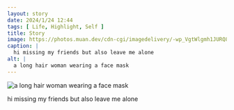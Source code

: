 ```yaml
---
layout: story
date: 2024/1/24 12:44
tags: [ Life, Highlight, Self ]
title: Story
image: https://photos.muan.dev/cdn-cgi/imagedelivery/-wp_VgtWlgmh1JURQ8t1mg/bb939616-0ba4-486b-3e08-e8e7ee506200/public
caption: |
  hi missing my friends but also leave me alone
alt: |
  a long hair woman wearing a face mask
---
```


![a long hair woman wearing a face mask](https://photos.muan.dev/cdn-cgi/imagedelivery/-wp_VgtWlgmh1JURQ8t1mg/bb939616-0ba4-486b-3e08-e8e7ee506200/public)

hi missing my friends but also leave me alone
